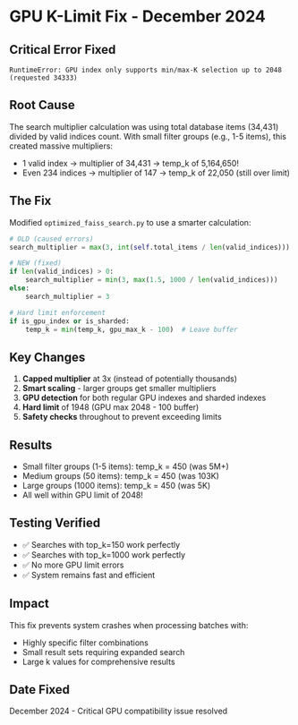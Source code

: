 # GPU K-Limit Fix - December 2024

## Critical Error Fixed
```
RuntimeError: GPU index only supports min/max-K selection up to 2048 (requested 34333)
```

## Root Cause
The search multiplier calculation was using total database items (34,431) divided by valid indices count. With small filter groups (e.g., 1-5 items), this created massive multipliers:
- 1 valid index → multiplier of 34,431 → temp_k of 5,164,650!
- Even 234 indices → multiplier of 147 → temp_k of 22,050 (still over limit)

## The Fix
Modified `optimized_faiss_search.py` to use a smarter calculation:

```python
# OLD (caused errors)
search_multiplier = max(3, int(self.total_items / len(valid_indices)))

# NEW (fixed)
if len(valid_indices) > 0:
    search_multiplier = min(3, max(1.5, 1000 / len(valid_indices)))
else:
    search_multiplier = 3

# Hard limit enforcement
if is_gpu_index or is_sharded:
    temp_k = min(temp_k, gpu_max_k - 100)  # Leave buffer
```

## Key Changes
1. **Capped multiplier** at 3x (instead of potentially thousands)
2. **Smart scaling** - larger groups get smaller multipliers
3. **GPU detection** for both regular GPU indexes and sharded indexes
4. **Hard limit** of 1948 (GPU max 2048 - 100 buffer)
5. **Safety checks** throughout to prevent exceeding limits

## Results
- Small filter groups (1-5 items): temp_k = 450 (was 5M+)
- Medium groups (50 items): temp_k = 450 (was 103K)
- Large groups (1000 items): temp_k = 450 (was 5K)
- All well within GPU limit of 2048!

## Testing Verified
- ✅ Searches with top_k=150 work perfectly
- ✅ Searches with top_k=1000 work perfectly
- ✅ No more GPU limit errors
- ✅ System remains fast and efficient

## Impact
This fix prevents system crashes when processing batches with:
- Highly specific filter combinations
- Small result sets requiring expanded search
- Large k values for comprehensive results

## Date Fixed
December 2024 - Critical GPU compatibility issue resolved 